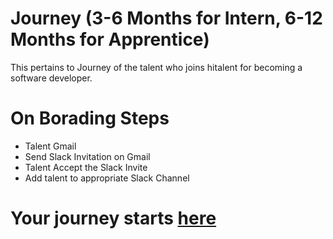 # Journey (3-6 Months for Intern, 6-12 Months for Apprentice)
This pertains to Journey of the talent who joins hitalent for becoming a software developer.

# On Borading Steps
* Talent Gmail
* Send Slack Invitation on Gmail
* Talent Accept the Slack Invite
* Add talent to appropriate Slack Channel

# Your journey starts [here](https://github.com/krantikaridev/journey/blob/main/journey.md)
   



